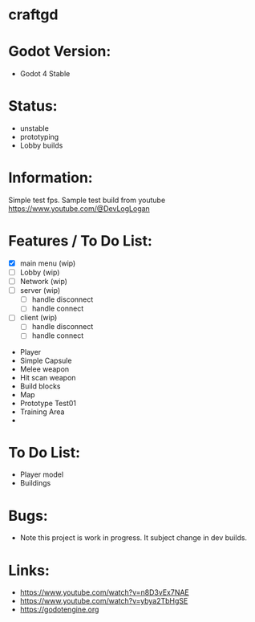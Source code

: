 # craftgd

# Godot Version:
 * Godot 4 Stable

# Status:
 * unstable
 * prototyping
 * Lobby builds

# Information:
 Simple test fps. Sample test build from youtube https://www.youtube.com/@DevLogLogan

# Features / To Do List:
 - [x] main menu (wip)
 - [ ] Lobby (wip)
 - [ ] Network (wip)
  - [ ] server (wip)
    - [ ] handle disconnect
    - [ ] handle connect
  - [ ] client (wip)
    - [ ] handle disconnect
    - [ ] handle connect
  
 * Player
  * Simple Capsule
  * Melee weapon
  * Hit scan weapon
  * Build blocks
 * Map
  * Prototype Test01
  * Training Area
  * 

# To Do List:
 * Player model
 * Buildings

# Bugs: 
 * Note this project is work in progress. It subject change in dev builds.

# Links:
 * https://www.youtube.com/watch?v=n8D3vEx7NAE
 * https://www.youtube.com/watch?v=ybya2TbHgSE
 * https://godotengine.org
 
